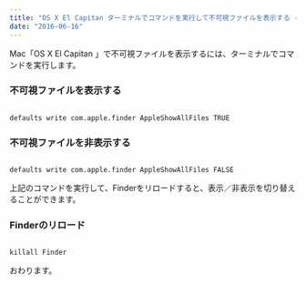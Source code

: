 ```yaml
---
title: "OS X El Capitan ターミナルでコマンドを実行して不可視ファイルを表示する - 『mac』"
date: "2016-06-16"
---
```


Mac「OS X El Capitan 」で不可視ファイルを表示するには、ターミナルでコマンドを実行します。

### 不可視ファイルを表示する

```

defaults write com.apple.finder AppleShowAllFiles TRUE
```

### 不可視ファイルを非表示する

```

defaults write com.apple.finder AppleShowAllFiles FALSE
```

上記のコマンドを実行して、Finderをリロードすると、表示／非表示を切り替えることができます。

### Finderのリロード

```

killall Finder
```

おわります。

